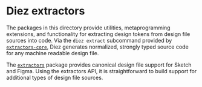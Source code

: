 # Diez extractors

The packages in this directory provide utilities, metaprogramming extensions, and functionality for extracting design tokens from design file sources into code. Via the `diez extract` subcommand provided by [`extractors-core`](./extractors-core/), Diez generates normalized, strongly typed source code for any machine readable design file.

The [`extractors`](./extractors/) package provides canonical design file support for Sketch and Figma. Using the extractors API, it is straightforward to build support for additional types of design file sources.

